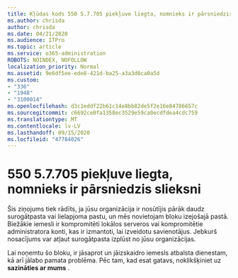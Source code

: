 ```yaml
---
title: Kļūdas kods 550 5.7.705 piekļuve liegta, nomnieks ir pārsniedzis slieksni
ms.author: chrisda
author: chrisda
ms.date: 04/21/2020
ms.audience: ITPro
ms.topic: article
ms.service: o365-administration
ROBOTS: NOINDEX, NOFOLLOW
localization_priority: Normal
ms.assetid: 9e6df5ee-ede8-421d-ba25-a3a3d0ca0a5d
ms.custom:
- "336"
- "1948"
- "3100014"
ms.openlocfilehash: d3c1eddf22b61c14e8bb82de5f2e16e84786657c
ms.sourcegitcommit: c6692ce0fa1358ec3529e59ca0ecdfdea4cdc759
ms.translationtype: MT
ms.contentlocale: lv-LV
ms.lasthandoff: 09/15/2020
ms.locfileid: "47784026"
---
```

# <a name="550-57705-access-denied-tenant-has-exceeded-threshold"></a>550 5.7.705 piekļuve liegta, nomnieks ir pārsniedzis slieksni

Šis ziņojums tiek rādīts, ja jūsu organizācija ir nosūtījis pārāk daudz surogātpasta vai lielapjoma pastu, un mēs novietojam bloku izejošajā pastā.
Biežākie iemesli ir kompromitēti lokālos serveros vai kompromitētie administratora konti, kas ir izmantoti, lai izveidotu savienotājus. Jebkurš nosacījums var atļaut surogātpasta izplūst no jūsu organizācijas.

Lai noņemtu šo bloku, ir jāsaprot un jāizskaidro iemesls atbalsta dienestam, kā arī jālabo pamata problēma.
Pēc tam, kad esat gatavs, noklikšķiniet uz **sazināties ar mums** .
